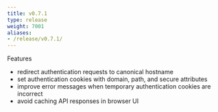 ```yaml
---
title: v0.7.1
type: release
weight: 7001
aliases:
- /release/v0.7.1/
---
```


Features

 * redirect authentication requests to canonical hostname
 * set authentication cookies with domain, path, and secure attributes
 * improve error messages when temporary authentication cookies are incorrect
 * avoid caching API responses in browser UI
